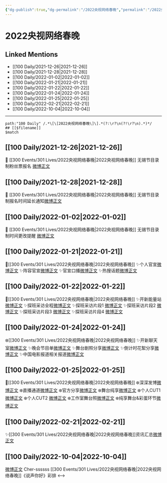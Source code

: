 ```yaml
---
{"dg-publish":true,"dg-permalink":"/2022央视网络春晚","permalink":"/2022央视网络春晚/"}
---
```


# 2022央视网络春晚

## Linked Mentions
- [[100 Daily/2021-12-26\|2021-12-26]]
- [[100 Daily/2021-12-28\|2021-12-28]]
- [[100 Daily/2022-01-02\|2022-01-02]]
- [[100 Daily/2022-01-21\|2022-01-21]]
- [[100 Daily/2022-01-22\|2022-01-22]]
- [[100 Daily/2022-01-24\|2022-01-24]]
- [[100 Daily/2022-01-25\|2022-01-25]]
- [[100 Daily/2022-02-21\|2022-02-21]]
- [[100 Daily/2022-10-04\|2022-10-04]]


---

```expander
path:"100 Daily" /.*\[\[2022央视网络春晚\]\].*(?:\r?\n(?!\r?\n).*)*/
## [[$filename]]
$match
```
## [[100 Daily/2021-12-26\|2021-12-26]]
💫 [[300 Events/301 Lives/2022央视网络春晚\|2022央视网络春晚]] 无锡节目录制粉丝票报名 [微博正文](https://m.weibo.cn/6466290670/4718651959672956)
## [[100 Daily/2021-12-28\|2021-12-28]]
💫 [[300 Events/301 Lives/2022央视网络春晚\|2022央视网络春晚]] 无锡节目录制报名时间延长通知[微博正文](https://m.weibo.cn/6466290670/4719485804612219)
## [[100 Daily/2022-01-02\|2022-01-02]]
💫 [[300 Events/301 Lives/2022央视网络春晚\|2022央视网络春晚]] 无锡节目录制时间更改提醒 [微博正文](https://m.weibo.cn/6466290670/4721129375665164)
## [[100 Daily/2022-01-21\|2022-01-21]]
🌟[[300 Events/301 Lives/2022央视网络春晚\|2022央视网络春晚]]
✨个人官宣[微博正文](https://m.weibo.cn/6466290670/4728044985516151)
✨阵容官宣[微博正文](https://m.weibo.cn/6466290670/4728048546743057)
✨官宣口播[微博正文](https://m.weibo.cn/6466290670/4728065073087008)
✨热搜话题[微博正文](https://m.weibo.cn/6466290670/4728147356156645)
## [[100 Daily/2022-01-22\|2022-01-22]]
🌟[[300 Events/301 Lives/2022央视网络春晚\|2022央视网络春晚]]
✨开新能量站[微博正文](https://m.weibo.cn/6466290670/4728534176892192)
✨探班采访全程[微博正文](https://m.weibo.cn/6466290670/4728560415670593)
✨探班采访片段1 [微博正文](https://m.weibo.cn/6466290670/4728451045790416)
✨探班采访片段2 [微博正文](https://m.weibo.cn/6466290670/4728550680955899)
✨探班采访片段3 [微博正文](https://m.weibo.cn/6466290670/4728542485812017)
✨探班采访片段4 [微博正文](https://m.weibo.cn/6466290670/4728542133487928)
## [[100 Daily/2022-01-24\|2022-01-24]]
❄️[[300 Events/301 Lives/2022央视网络春晚\|2022央视网络春晚]]
✨开新聊天室[微博正文](https://m.weibo.cn/6466290670/4729172791921410)
✨晚会节目单[微博正文](https://m.weibo.cn/6466290670/4729199040139304)
✨舞台剧照分享[微博正文](https://m.weibo.cn/6466290670/4729241030102695)
✨倒计时花絮分享[微博正文](https://m.weibo.cn/6466290670/4729242900498014)
✨中国电影报道相关报道[微博正文](https://m.weibo.cn/6466290670/4729271191084269)
## [[100 Daily/2022-01-25\|2022-01-25]]
🌟[[300 Events/301 Lives/2022央视网络春晚\|2022央视网络春晚]]
❄️深深发博[微博正文](https://m.weibo.cn/6466290670/4729641325039316)
❄️直播通道[微博正文](https://m.weibo.cn/6466290670/4729587588139012)
❄️官方分享[微博正文](https://m.weibo.cn/6466290670/4729637923981825)
❄️舞台纯享[微博正文](https://m.weibo.cn/6466290670/4729671739247705)
❄️个人CUT1 [微博正文](https://m.weibo.cn/6466290670/4729498282493460)
❄️个人CUT2 [微博正文](https://m.weibo.cn/6466290670/4729511428496494)
❄️工作室舞台照[微博正文](https://m.weibo.cn/5516625428/4729656781576627)
❄️纯享舞台&彩蛋环节[微博正文](https://m.weibo.cn/6466290670/4729637923981825)
## [[100 Daily/2022-02-21\|2022-02-21]]
✨[[300 Events/301 Lives/2022央视网络春晚\|2022央视网络春晚]]资讯汇总[微博正文](https://m.weibo.cn/6466290670/4739275017686187)
## [[100 Daily/2022-10-04\|2022-10-04]]
[微博正文](https://weibo.com/1835094593/M8DMX5ike) Cher-ssssss [[300 Events/301 Lives/2022央视网络春晚\|2022央视网络春晚]]《说声你好》彩排
<-->
